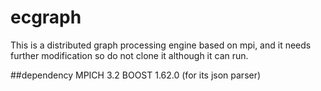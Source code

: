 # ecgraph
This is a distributed graph processing engine based on mpi, and it needs further modification so do not clone it although it can run.

##dependency
MPICH 3.2
BOOST 1.62.0 (for its json parser)

